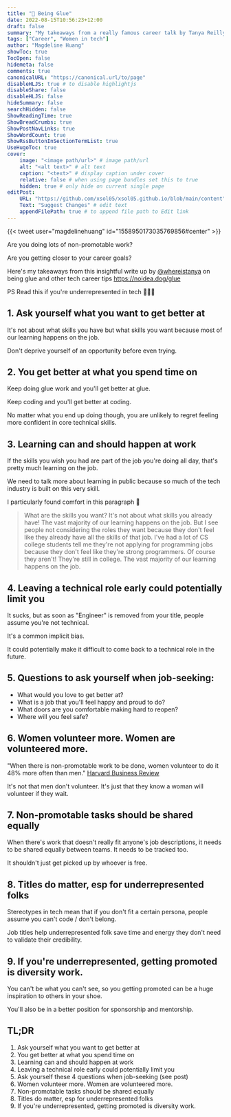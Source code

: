 ```yaml
---
title: "🔎 Being Glue"
date: 2022-08-15T10:56:23+12:00
draft: false
summary: "My takeaways from a really famous career talk by Tanya Reilly. PS read this if you're underrepresented in tech"
tags: ["Career", "Women in tech"]
author: "Magdeline Huang"
showToc: true
TocOpen: false
hidemeta: false
comments: true
canonicalURL: "https://canonical.url/to/page"
disableHLJS: true # to disable highlightjs
disableShare: false
disableHLJS: false
hideSummary: false
searchHidden: false
ShowReadingTime: true
ShowBreadCrumbs: true
ShowPostNavLinks: true
ShowWordCount: true
ShowRssButtonInSectionTermList: true
UseHugoToc: true
cover:
    image: "<image path/url>" # image path/url
    alt: "<alt text>" # alt text
    caption: "<text>" # display caption under cover
    relative: false # when using page bundles set this to true
    hidden: true # only hide on current single page
editPost:
    URL: "https://github.com/xsol05/xsol05.github.io/blob/main/content"
    Text: "Suggest Changes" # edit text
    appendFilePath: true # to append file path to Edit link
---
```


{{< tweet user="magdelinehuang" id="1558950173035769856#center" >}}

Are you doing lots of non-promotable work?

Are you getting closer to your career goals?

Here's my takeaways from this insightful write up by [@whereistanya](https://twitter.com/whereistanya) on being glue and other tech career tips https://noidea.dog/glue

PS Read this if you're underrepresented in tech 👩🏻‍💻

## 1. Ask yourself what you want to get better at

It's not about what skills you have but what skills you want because most of our learning happens on the job.

Don't deprive yourself of an opportunity before even trying.

## 2. You get better at what you spend time on

Keep doing glue work and you'll get better at glue.

Keep coding and you'll get better at coding.

No matter what you end up doing though, you are unlikely to regret feeling more confident in core technical skills.

## 3. Learning can and should happen at work

If the skills you wish you had are part of the job you're doing all day, that's pretty much learning on the job.

We need to talk more about learning in public because so much of the tech industry is built on this very skill.

I particularly found comfort in this paragraph 🥲

> What are the skills you want? It's not about what skills you already have! The vast majority of our learning happens on the job. But I see people not considering the roles they want because they don't feel like they already have all the skills of that job. I've had a lot of CS college students tell me they're not applying for programming jobs because they don't feel like they're strong programmers. Of course they aren't! They're still in college. The vast majority of our learning happens on the job.

## 4. Leaving a technical role early could potentially limit you

It sucks, but as soon as "Engineer" is removed from your title, people assume you're not technical.

It's a common implicit bias.

It could potentially make it difficult to come back to a technical role in the future.

## 5. Questions to ask yourself when job-seeking:

- What would you love to get better at?
- What is a job that you'll feel happy and proud to do?
- What doors are you comfortable making hard to reopen?
- Where will you feel safe?

## 6. Women volunteer more. Women are volunteered more.

"When there is non-promotable work to be done, women volunteer to do it 48% more often than men." [Harvard Business Review](https://hbr.org/2018/07/why-women-volunteer-for-tasks-that-dont-lead-to-promotions)

It's not that men don't volunteer. It's just that they know a woman will volunteer if they wait.

## 7. Non-promotable tasks should be shared equally

When there's work that doesn't really fit anyone's job descriptions, it needs to be shared equally between teams. It needs to be tracked too.

It shouldn't just get picked up by whoever is free.

## 8. Titles do matter, esp for underrepresented folks

Stereotypes in tech mean that if you don't fit a certain persona, people assume you can't code / don't belong.

Job titles help underrepresented folk save time and energy they don't need to validate their credibility.

## 9. If you're underrepresented, getting promoted is diversity work.

You can't be what you can't see, so you getting promoted can be a huge inspiration to others in your shoe.

You'll also be in a better position for sponsorship and mentorship.

## TL;DR

1. Ask yourself what you want to get better at
2. You get better at what you spend time on
3. Learning can and should happen at work
4. Leaving a technical role early could potentially limit you
5. Ask yourself these 4 questions when job-seeking (see post)
6. Women volunteer more. Women are volunteered more.
7. Non-promotable tasks should be shared equally
8. Titles do matter, esp for underrepresented folks
9. If you're underrepresented, getting promoted is diversity work.
